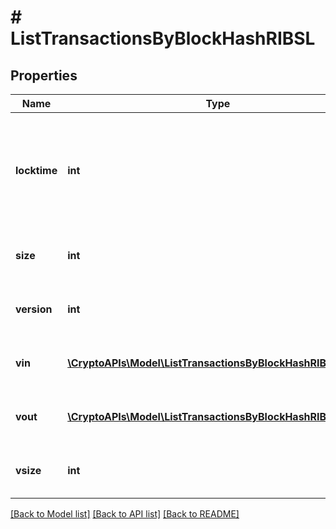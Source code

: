 # # ListTransactionsByBlockHashRIBSL

## Properties

Name | Type | Description | Notes
------------ | ------------- | ------------- | -------------
**locktime** | **int** | Represents the time at which a particular transaction can be added to the blockchain. |
**size** | **int** | Represents the total size of this transaction. |
**version** | **int** | Represents transaction version number. |
**vin** | [**\CryptoAPIs\Model\ListTransactionsByBlockHashRIBSLVin[]**](ListTransactionsByBlockHashRIBSLVin.md) | Represents the transaction inputs. |
**vout** | [**\CryptoAPIs\Model\ListTransactionsByBlockHashRIBSLVout[]**](ListTransactionsByBlockHashRIBSLVout.md) | Represents the transaction outputs. |
**vsize** | **int** | Represents the virtual size of this transaction. |

[[Back to Model list]](../../README.md#models) [[Back to API list]](../../README.md#endpoints) [[Back to README]](../../README.md)
